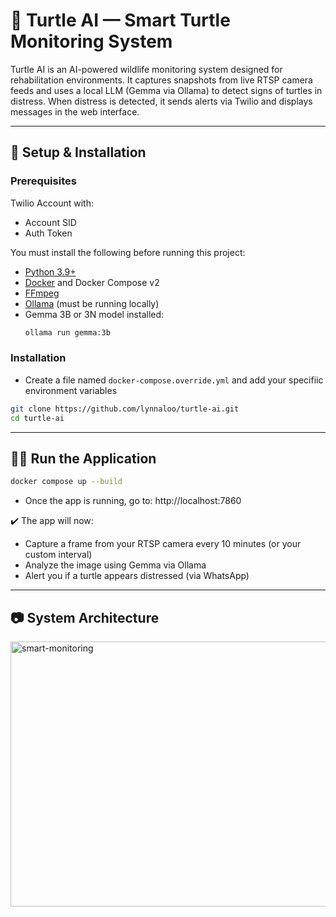 # 🐢 Turtle AI — Smart Turtle Monitoring System

Turtle AI is an AI-powered wildlife monitoring system designed for rehabilitation environments. It captures snapshots from live RTSP camera feeds and uses a local LLM (Gemma via Ollama) to detect signs of turtles in distress. When distress is detected, it sends alerts via Twilio and displays messages in the web interface.

---

## 🔧 Setup & Installation

### Prerequisites

Twilio Account with:
- Account SID
- Auth Token

You must install the following before running this project:

- [Python 3.9+](https://www.python.org/downloads/)
- [Docker](https://docs.docker.com/get-docker/) and Docker Compose v2
- [FFmpeg](https://ffmpeg.org/download.html)
- [Ollama](https://ollama.com/) (must be running locally)
- Gemma 3B or 3N model installed:
  ```bash
  ollama run gemma:3b
  ```

### Installation

- Create a file named `docker-compose.override.yml` and add your specifiic environment variables

```bash
git clone https://github.com/lynnaloo/turtle-ai.git
cd turtle-ai
```

---

## 🏃‍♀️ Run the Application

```bash
docker compose up --build
```

- Once the app is running, go to: http://localhost:7860


✔️ The app will now:

- Capture a frame from your RTSP camera every 10 minutes (or your custom interval)
- Analyze the image using Gemma via Ollama
- Alert you if a turtle appears distressed (via WhatsApp)

---

## 📷 System Architecture

<img width="756" height="424" alt="smart-monitoring" src="https://github.com/user-attachments/assets/faee898b-6529-4da9-8298-46bf6f5da0f0" />
